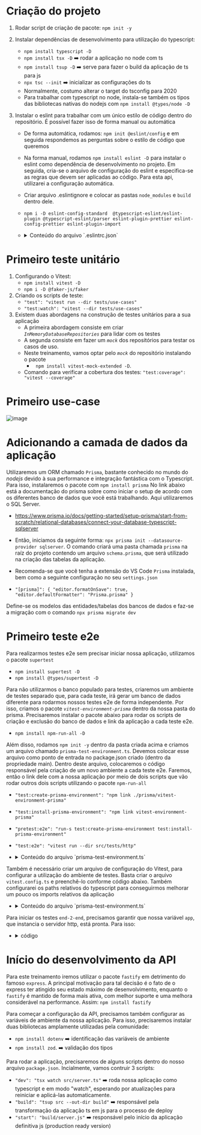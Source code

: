 # Criação do projeto

1.  Rodar script de criação de pacote: `npm init -y`
2.  Instalar dependências de desenvolvimento para utilização do typescript:

    - `npm install typescript -D`
    - `npm install tsx -D` ➡️ rodar a aplicação no node com ts
    - `npm install tsup -D` ➡️ serve para fazer o build da aplicação de ts para js
    - `npx tsc --init` ➡️ inicializar as configurações do ts
    - Normalmente, costumo alterar o target do tsconfig para 2020
    - Para trabalhar com typescript no node, instala-se também os tipos das bibliotecas nativas do nodejs com `npm install @types/node -D`

3.  Instalar o eslint para trabalhar com um único estilo de código dentro do repositório. É possível fazer isso de forma manual ou automática

    - De forma automática, rodamos: `npm init @eslint/config` e em seguida respondemos as perguntas sobre o estilo de código que queremos
    - Na forma manual, rodamos `npm install eslint -D` para instalar o eslint como dependência de desenvolvimento no projeto. Em seguida, cria-se o arquivo de configuração do eslint e especifica-se as regras que devem ser aplicadas ao código. Para esta api, utilizarei a configuração automática.
    - Criar arquivo .eslintignore e colocar as pastas `node_modules` e `build` dentro dele.
    - `npm i -D eslint-config-standard  @typescript-eslint/eslint-plugin @typescript-eslint/parser eslint-plugin-prettier eslint-config-prettier eslint-plugin-import`

    - <details>
       <summary>Conteúdo do arquivo `.eslintrc.json`</summary>
         <p>

      ```json
      {
        "env": {
          "es2021": true,
          "node": true
        },
        "extends": ["standard", "plugin:prettier/recommended"],
        "parser": "@typescript-eslint/parser",
        "parserOptions": {
          "ecmaVersion": "latest",
          "sourceType": "module"
        },
        "plugins": ["@typescript-eslint"],
        "rules": {
          "prettier/prettier": [
            "error",
            {
              "printWidth": 95,
              "tabWidth": 2,
              "singleQuote": true,
              "trailingComma": "all",
              "arrowParens": "always",
              "semi": false
            }
          ]
        },
        "settings": {
          "import/parsers": {
            "@typescript-eslint/parser": [".ts", ".tsx", ".d.ts"]
          }
        }
      }
      ```

         </p>

      </details>

# Primeiro teste unitário

1. Configurando o Vitest:
   - `npm install vitest -D`
   - `npm i -D @faker-js/faker`
2. Criando os scripts de teste:
   - `"test": "vitest run --dir tests/use-cases"`
   - `"test:watch": "vitest --dir tests/use-cases"`
3. Existem duas abordagens na construção de testes unitários para a sua aplicação
   - A primeira abordagem consiste em criar _`InMemoryDatabaseRepositories`_ para lidar com os testes
   - A segunda consiste em fazer um _`mock`_ dos repositórios para testar os casos de uso.
   - Neste treinamento, vamos optar pelo _`mock`_ do repositório instalando o pacote
     - ` npm install vitest-mock-extended -D`.
   - Comando para verificar a cobertura dos testes: `"test:coverage": "vitest --coverage"`

# Primeiro use-case

![image](https://miro.medium.com/v2/resize:fit:4800/format:webp/1*0R0r00uF1RyRFxkxo3HVDg.png)

# Adicionando a camada de dados da aplicação

Utilizaremos um ORM chamado `Prisma`, bastante conhecido no mundo do _nodejs_ devido à sua performance e integração fantástica com o Typescript. Para isso, instalaremos o pacote com `npm install prisma`
No link abaixo está a documentação do prisma sobre como iniciar o setup de acordo com os diferentes banco de dados que você está trabalhando. Aqui utilizaremos o SQL Server.

- https://www.prisma.io/docs/getting-started/setup-prisma/start-from-scratch/relational-databases/connect-your-database-typescript-sqlserver

- Então, iniciamos da seguinte forma: `npx prisma init --datasource-provider sqlserver`. O comando criará uma pasta chamada `prisma` na raíz do projeto contendo um arquivo `schema.prisma`, que será utilizado na criação das tabelas da aplicação.

- Recomenda-se que você tenha a extensão do VS Code `Prisma` instalada, bem como a seguinte configuração no seu `settings.json`
- `"[prisma]": { "editor.formatOnSave": true, "editor.defaultFormatter": "Prisma.prisma" }`

Define-se os modelos das entidades/tabelas dos bancos de dados e faz-se a migração com o comando `npx prisma migrate dev`

# Primeiro teste e2e

Para realizarmos testes e2e sem precisar iniciar nossa aplicação, utilizamos o pacote `supertest`

- `npm install supertest -D`
- `npm install @types/supertest -D`

Para não utilizarmos o banco populado para testes, criaremos um ambiente de testes separado que, para cada teste, irá gerar um banco de dados diferente para rodarmos nossos testes e2e de forma independente. Por isso, criamos o pacote _`vitest-environment-prisma`_ dentro da nossa pasta do prisma. Precisaremos instalar o pacote abaixo para rodar os scripts de criação e exclusão do banco de dados e link da aplicação a cada teste e2e.

- `npm install npm-run-all -D`

Além disso, rodamos `npm init -y` dentro da pasta criada acima e criamos um arquivo chamado `prisma-test-environment.ts`. Devemos colocar esse arquivo como ponto de entrada no package.json criado (dentro da propriedade main). Dentro deste arquivo, colocaremos o código responsável pela criação de um novo ambiente a cada teste e2e.
Faremos, então o link dele com a nossa aplicação por meio de dois scripts que vão rodar outros dois scripts utilizando o pacote `npm-run-all`

- `"test:create-prisma-environment": "npm link ./prisma/vitest-environment-prisma"`
- `"test:install-prisma-environment": "npm link vitest-environment-prisma"`
- `"pretest:e2e": "run-s test:create-prisma-environment test:install-prisma-environment"`
- `"test:e2e": "vitest run --dir src/tests/http"`

- <details>
     <summary>Conteúdo do arquivo `prisma-test-environment.ts`</summary>

  ```ts
  function generateDatabaseUrl(slug: string) {
    if (!process.env.DATABASE_URL) {
      throw new Error(
        "Por favor, indique uma DATABASE_URL nas variáveis de ambiente."
      );
    }

    const url = process.env.DATABASE_URL.replace("dev", file);

    return url;
  }

  export default <Environment>{
    name: "prisma",
    async setup() {
      const file = randomUUID();
      const databaseURL = generateDatabaseUrl(file);
      process.env.DATABASE_URL = databaseURL;
      execSync("npx prisma migrate deploy");

      return {
        async teardown() {
          const database = `Treinamentos${file}`;
          const sqlCommand = `USE tempdb;
          DECLARE @SQL nvarchar(1000);
          IF EXISTS (SELECT 1 FROM sys.databases WHERE [name] = N'${database}')
          BEGIN
            SET @SQL = N'USE [${database}];
            ALTER DATABASE [${database}] SET SINGLE_USER WITH ROLLBACK IMMEDIATE;
            USE [tempdb];
            DROP DATABASE [${database}];';
            EXEC (@SQL);
          END;`;
          await prisma.$executeRawUnsafe(sqlCommand);
          await prisma.$executeRawUnsafe(
            `DROP SCHEMA IF EXISTS "${slug}" CASCADE`
          );
          await prisma.$disconnect();
        },
      };
    },
  };
  ```

  </details>

Também é necessário criar um arquivo de configuração do Vitest, para configurar a utilização do ambiente de testes.
Basta criar o arquivo `vitest.config.ts` e preenchê-lo conforme código abaixo.
Também configurarei os paths relativos do typescript para conseguirmos melhorar um pouco os imports relativos da aplicação

- <details>
     <summary>Conteúdo do arquivo `prisma-test-environment.ts`</summary>

  ```ts
  import { defineConfig } from "vitest/config";

  import tsconfigPaths from "vite-tsconfig-paths";

  export default defineConfig({
    plugins: [tsconfigPaths()],
    test: {
      environmentMatchGlobs: [["tests/e2e/**", "prisma"]],
    },
  });
  ```

  </details>

Para iniciar os testes `end-2-end`, precisamos garantir que nossa variável `app`, que instancia o servidor http, está pronta. Para isso:

- <details>
     <summary>código</summary>

  ```ts
  beforeAll(async () => {
    await app.ready();
  });

  afterAll(async () => {
    await app.close();
  });
  ```

  </details>

# Início do desenvolvimento da API

Para este treinamento iremos utilizar o pacote `fastify` em detrimento do famoso `express`. A principal motivação para tal decisão é o fato de o express ter atingido seu estado máximo de desenvolvimento, enquanto o `fastify` é mantido de forma mais ativa, com melhor suporte e uma melhora considerável na performance.
Assim: `npm install fastify`

Para começar a configuração da API, precisamos também configurar as variáveis de ambiente da nossa aplicação. Para isso, precisaremos instalar duas bibliotecas amplamente utilizadas pela comunidade:

- `npm install dotenv` ➡️ identificação das variáveis de ambiente
- `npm install zod`. ➡️ validação dos tipos

Para rodar a aplicação, precisaremos de alguns scripts dentro do nosso arquivo `package.json`. Incialmente, vamos contruir 3 scripts:

- `"dev": "tsx watch src/server.ts"` ➡️ roda nossa aplicação como typescript e em modo "watch", esperando por atualizações para reiniciar e aplicá-las automaticamente.
- `"build": "tsup src --out-dir build"` ➡️ responsável pela transformação da aplicação ts em js para o processo de deploy
- `"start": "build/server.js"` ➡️ responsável pelo início da aplicação definitiva js (production ready version)
